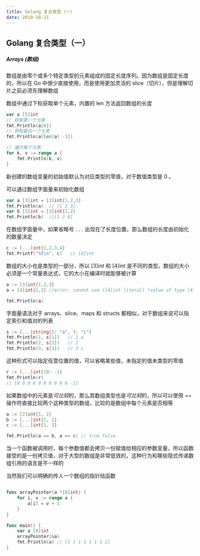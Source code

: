 ```yaml
---
title: Golang 复合类型（一）
date: 2019-10-21
---
```



## Golang 复合类型（一）



##### Arrays (数组)

数组是由零个或多个特定类型的元素组成的固定长度序列。因为数组是固定长度的，所以在 Go 中很少直接使用，而是使用更加灵活的 slice（切片），但是理解切片之前必须先理解数组

数组中通过下标获取单个元素，内置的 len 方法返回数组的长度
```go
var a [5]int
// 获取第一个元素
fmt.Println(a[0])
// 获取最后一个元素
fmt.Println(a[len(a) -1])

// 遍历每个元素
for k, v := range a {
    fmt.Println(k, v)
}
```

新创建的数组变量的初始值默认为对应类型的零值，对于数值类型是 0 。

可以通过数组字面量来初始化数组

```go
var a [3]int = [3]int{1,2,3}
fmt.Println(a)  // [1 2 3]
var b [3]int = [3]int{1,2}
fmt.Println(b)  //[1 2 0]
```

在数组字面量中，如果省略号 `...` 出现在了长度位置，那么数组的长度由初始化的数量决定

```go
c := [...]int{1,2,3,4}
fmt.Printf("%T\n", c)   // [4]int
```

数组的大小也是类型的一部分，所以 [3]int 和 [4]int 是不同的类型。数组的大小必须是一个常量表达式，它的大小在编译时就能够被计算

```go
a := [3]int{1,2,3}
a = [4]int{1,2} //error: cannot use ([4]int literal) (value of type [4]int) as [3]int value in assignment

fmt.Println(a)
```

字面量语法对于 arrays、slice、maps 和 structs 都相似，对于数组来说可以指定索引和值对的列表

```go
s := [...]string{1: "a", 3: "c"}
fmt.Println(1, s[1])   // 1 a
fmt.Println(2, s[2])   // 2  
fmt.Println(3, s[3])   // 3 c
```
这种形式可以指定任意位置的值，可以省略某些值，未指定的值未类型的零值
```go
r := [...]int{10: -1}
fmt.Println(r)
// [0 0 0 0 0 0 0 0 0 0 -1]
```


如果数组中的元素是*可比较*的，那么其数组类型也是*可比较*的，所以可以使用 == 操作符直接比较两个这种类型的数组，比较的是数组中每个元素是否相等

```go
a := [2]int{1, 2}
b := [...]int{1, 2}
c := [...]int{1, 3}

fmt.Println(a == b, a == c) // true false
```

当一个函数被调用时，每个参数值都会拷贝一份赋值给相应的参数变量，所以函数接受的是一份拷贝值，对于大型的数组是非常低效的，这种行为和哪些隐式传递数组引用的语言是不一样的

当然我们可以明确的传人一个数组的指针给函数

```go

func arrayPointer(a *[8]int) {
	for i, v := range a {
		a[i] = v + 1
	}
}

func main() {
	var a [8]int
	arrayPointer(&a)
	fmt.Println(a) // [1 1 1 1 1 1 1 1]
}

```



